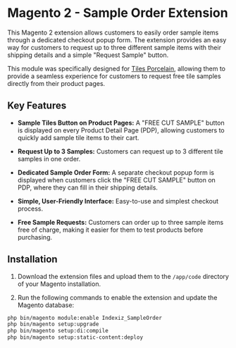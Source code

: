# Magento 2 - Sample Order Extension

This Magento 2 extension allows customers to easily order sample items through a dedicated checkout popup form. The extension provides an easy way for customers to request up to three different sample items with their shipping details and a simple "Request Sample" button.

This module was specifically designed for [Tiles Porcelain](https://tilesporcelain.co.uk/), allowing them to provide a seamless experience for customers to request free tile samples directly from their product pages.

## Key Features

- **Sample Tiles Button on Product Pages:** A "FREE CUT SAMPLE" button is displayed on every Product Detail Page (PDP), allowing customers to quickly add sample tile items to their cart.

- **Request Up to 3 Samples:** Customers can request up to 3 different tile samples in one order.

- **Dedicated Sample Order Form:** A separate checkout popup form is displayed when customers click the "FREE CUT SAMPLE" button on PDP, where they can fill in their shipping details.

- **Simple, User-Friendly Interface:** Easy-to-use and simplest checkout process.

- **Free Sample Requests:** Customers can order up to three sample items free of charge, making it easier for them to test products before purchasing.

## Installation

1. Download the extension files and upload them to the `/app/code` directory of your Magento installation.

2. Run the following commands to enable the extension and update the Magento database:

```bash
php bin/magento module:enable Indexiz_SampleOrder
php bin/magento setup:upgrade
php bin/magento setup:di:compile
php bin/magento setup:static-content:deploy
